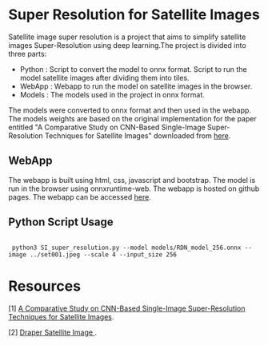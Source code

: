 # Super Resolution for Satellite Images


Satellite image super resolution is a project that aims to simplify satellite images Super-Resolution using deep learning.The project is divided into three parts:

- Python : Script to convert the model to onnx format. Script to run the model satellite images after dividing them into tiles.
- WebApp : Webapp to run the model on satellite images in the browser. 
- Models : The models used in the project in onnx format.

The models were converted to onnx format and then used in the webapp. The models weights are based on the original implementation for the paper entitled "A Comparative Study on CNN-Based Single-Image Super-Resolution Techniques for Satellite Images" downloaded from  <a href="https://github.com/farahmand-m/satellite-image-super-resolution">here</a>.

 ## WebApp
The webapp is built using html, css, javascript and bootstrap. The model is run in the browser using onnxruntime-web. The webapp is hosted on github pages.
The webapp can be accessed <a href="https://litcode-it.com/apps/sisr/">here</a>.

## Python Script Usage

```

 python3 SI_super_resolution.py --model models/RDN_model_256.onnx --image ../set001.jpeg --scale 4 --input_size 256

```





# Resources

[1]  <a href="https://github.com/farahmand-m/satellite-image-super-resolution">A Comparative Study on CNN-Based Single-Image Super-Resolution Techniques for Satellite Images</a>.

[2] <a href="https://www.kaggle.com/c/draper-satellite-image-chronology/data">Draper Satellite Image </a>.